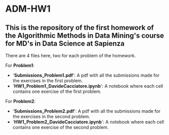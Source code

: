# ADM-HW1
This is the repository of the first homework of the Algorithmic Methods in Data Mining's course for MD's in Data Science at Sapienza
---
There are 4 files here, two for each problem of the homework.

For **Problem1**:
  - '**Submissions_Problem1.pdf**': A pdf with all the submissions made for the exercises in the first problem.
  - '**HW1_Problem1_DavideCacciatore.ipynb**': A notebook where each cell contains one exercise of the first problem.

For **Problem2**:
  - '**Submissions_Problem2.pdf**': A pdf with all the submissions made for the exercises in the second problem.
  - '**HW1_Problem2_DavideCacciatore.ipynb**': A notebook where each cell contains one exercise of the second problem.

